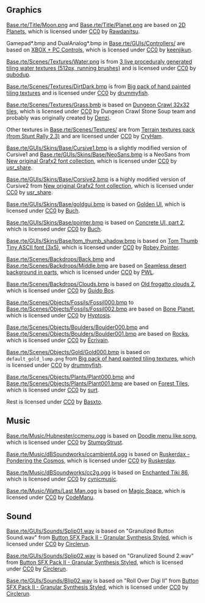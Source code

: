 ## Graphics

[Base.rte/Title/Moon.png](./Base.rte/Title/Moon.png) and [Base.rte/Title/Planet.png](./Base.rte/Title/Planet.png) are based on [2D Planets][2dplanets], which is licensed under [CC0][] by [Rawdanitsu][].

Gamepad*.bmp and DualAnalog*.bmp in [Base.rte/GUIs/Controllers/](./Base.rte/GUIs/Controllers/) are based on [XBOX + PC Controls][xboxpc], which is licensed under [CC0][] by [keenjikun][].

[Base.rte/Scenes/Textures/Water.png](Base.rte/Scenes/Textures/Water.png) is from [3 live proceduraly generated tiling water textures (512px, running brushes)][3water] and is licensed under [CC0][] by [qubodup][].

[Base.rte/Scenes/Textures/DirtDark.bmp](Base.rte/Scenes/Textures/DirtDark.bmp) is from [Big pack of hand painted tiling textures][handtiled] and is licensed under [CC0][] by [drummyfish][].

[Base.rte/Scenes/Textures/Grass.bmb](Base.rte/Scenes/Textures/Grass.bmp) is based on [Dungeon Crawl 32x32 tiles][dcrawl], which is licensed under [CC0][] by Dungeon Crawl Stone Soup team and probably was originally created by [Denzi][].

Other textures in [Base.rte/Scenes/Textures/](Base.rte/Scenes/Textures/) are from [Terrain textures pack (from Stunt Rally 2.3)][stuntrally] and are licensed under [CC0][] by [CryHam][].

[Base.rte/GUIs/Skins/Base/Cursive1.bmp](./Base.rte/GUIs/Skins/Base/Cursive1.bmp) is a slightly modified version of Cursive1 and [Base.rte/GUIs/Skins/Base/NeoSans.bmp](./Base.rte/GUIs/Skins/MainMenu/NeoSans.bmp) is a NeoSans from [New original Grafx2 font collection][grafx2font], which is licensed under [CC0][] by [usr_share][].

[Base.rte/GUIs/Skins/Base/Corsive2.bmp](./Base.rte/GUIs/Skins/Base/Corsive2.bmp) is a highly modified version of Cursive2 from [New original Grafx2 font collection][grafx2font], which is licensed under [CC0][] by [usr_share][].

[Base.rte/GUIs/Skins/Base/goldgui.bmp](./Base.rte/GUIs/Skins/Base/goldgui.bmp) is based on [Golden UI][goldenui], which is licensed under [CC0][] by [Buch][].

[Base.rte/GUIs/Skins/Base/pointer.bmp](./Base.rte/GUIs/Skins/Base/pointer.bmp) is based on [Concrete UI, part 2][concreteui2], which is licensed under [CC0][] by [Buch][].

[Base.rte/GUIs/Skins/Base/tom_thumb_shadow.bmp](./Base.rte/GUIs/Skins/Base/tom_thumb_shadow.bmp) is based on [Tom Thumb Tiny ASCII font (3x5)][tomthumb], which is licensed under [CC0][] by [Robey Pointer][robey].

[Base.rte/Scenes/Backdrops/Back.bmp](./Base.rte/Scenes/Backdrops/Back.bmp) and [Base.rte/Scenes/Backdrops/Middle.bmp](./Base.rte/Scenes/Backdrops/Middle.bmp) are based on [Seamless desert background in parts][backdesert], which is licensed under [CC0][] by [PWL][].

[Base.rte/Scenes/Backdrops/Clouds.bmp](./Base.rte/Scenes/Backdrops/Clouds.bmp) is based on [Old frogatto clouds 2][frogclouds], which is licensed under [CC0][] by [Guido Bos][guido].

[Base.rte/Scenes/Objects/Fossils/Fossil000.bmp](./Base.rte/Scenes/Objects/Fossils/Fossil000.bmp) to [Base.rte/Scenes/Objects/Fossils/Fossil002.bmp](./Base.rte/Scenes/Objects/Fossils/Fossil002.bmp) are based on [Bone Planet][bplanet], which is licensed under [CC0][] by [Hyptosis][].

[Base.rte/Scenes/Objects/Boulders/Boulder000.bmp](./Base.rte/Scenes/Objects/Boulders/Boulder000.bmp) and [Base.rte/Scenes/Objects/Boulders/Boulder001.bmp](./Base.rte/Scenes/Objects/Boulders/Boulder001.bmp) are based on [Rocks][], which is licensed under [CC0][] by [Écrivain][].

[Base.rte/Scenes/Objects/Gold/Gold000.bmp](./Base.rte/Scenes/Objects/Gold/Gold000.bmp) is based on `default_gold_lump.png` from [Big pack of hand painted tiling textures][minetest], which is licensed under [CC0][] by [drummyfish][].

[Base.rte/Scenes/Objects/Plants/Plant000.bmp](./Base.rte/Scenes/Objects/Plants/Plant000.bmp) and [Base.rte/Scenes/Objects/Plants/Plant001.bmp](./Base.rte/Scenes/Objects/Plants/Plant001.bmp) are based on [Forest Tiles][forest], which is licensed under [CC0][] by [surt][].

Rest is licensed under [CC0][] by [Basxto][].

## Music

[Base.rte/Music/Hubnester/ccmenu.ogg](./Base.rte/Music/Hubnester/ccmenu.ogg) is based on [Doodle menu like song][doodle], which is licensed under [CC0][] by [StumpyStrust][].

[Base.rte/Music/dBSoundworks/ccambient4.ogg](./Base.rte/Music/dBSoundworks/ccambient4.ogg) is based on [Ruskerdax - Pondering the Cosmos][pcosmos], which is licensed under [CC0][] by [Ruskerdax][].

[Base.rte/Music/dBSoundworks/cc2g.ogg](./Base.rte/Music/dBSoundworks/cc2g.ogg) is based on [Enchanted Tiki 86][tiki86], which is licensed under [CC0][] by [cynicmusic][].

[Base.rte/Music/Watts/Last Man.ogg](./Base.rte/Music/Watts/Last%20Man.ogg) is based on [Magic Space][magic], which is licensed under [CC0][] by [CodeManu][].

## Sound

[Base.rte/GUIs/Sounds/Splip01.wav](./Base.rte/GUIs/Sounds/Splip01.wav) is based on "Granulized Button Sound.wav" from [Button SFX Pack II - Granular Synthesis Styled][buttonsfx], which is licensed under [CC0][] by [Circlerun][].

[Base.rte/GUIs/Sounds/Splip02.wav](./Base.rte/GUIs/Sounds/Splip02.wav) is based on "Granulized Sound 2.wav" from [Button SFX Pack II - Granular Synthesis Styled][buttonsfx], which is licensed under [CC0][] by [Circlerun][].

[Base.rte/GUIs/Sounds/Blip02.wav](./Base.rte/GUIs/Sounds/Blip02.wav) is based on "Roll Over Digi II" from [Button SFX Pack II - Granular Synthesis Styled][buttonsfx], which is licensed under [CC0][] by [Circlerun][].



[2dplanets]: https://opengameart.org/content/2d-planets-0
[xboxpc]: https://opengameart.org/content/xbox-pc-controls
[3water]: https://opengameart.org/content/3-live-proceduraly-generated-tiling-water-textures-512px-running-brushes
[stuntrally]: https://opengameart.org/content/terrain-textures-pack-from-stunt-rally-23
[grafx2font]: https://opengameart.org/content/new-original-grafx2-font-collection
[goldenui]: https://opengameart.org/content/golden-ui
[concreteui2]: https://opengameart.org/content/concrete-ui-part-2
[tomthumb]: https://opengameart.org/content/tom-thumb-tiny-ascii-font-3x5
[doodle]: https://opengameart.org/content/doodle-menu-like-song
[buttonsfx]: https://opengameart.org/content/button-sfx-pack-ii-granular-synthesis-styled
[pcosmos]: https://opengameart.org/content/ruskerdax-pondering-the-cosmos-0
[tiki86]: https://opengameart.org/content/enchanted-tiki-86
[magic]: https://opengameart.org/content/magic-space
[backdesert]: https://opengameart.org/content/seamless-desert-background-in-parts
[frogclouds]: https://opengameart.org/content/old-frogatto-clouds-2
[bplanet]: https://opengameart.org/content/bone-planet
[Rocks]: https://opengameart.org/content/rocks
[minetest]: https://opengameart.org/content/big-pack-of-hand-painted-tiling-textures
[forest]: https://opengameart.org/content/forest-tiles
[dcrawl]: https://opengameart.org/content/dungeon-crawl-32x32-tiles
[handtiled]: https://opengameart.org/content/big-pack-of-hand-painted-tiling-textures

[Basxto]: https://opengameart.org/users/ba%C5%9Dto
[Rawdanitsu]: https://opengameart.org/users/rawdanitsu
[keenjikun]: https://opengameart.org/users/keenjikun
[qubodup]: https://opengameart.org/users/qubodup
[CryHam]: https://opengameart.org/users/cryham
[usr_share]: https://opengameart.org/users/usrshare
[Buch]: https://opengameart.org/users/buch
[robey]: http://robey.lag.net/
[StumpyStrust]: https://opengameart.org/users/stumpystrust
[Circlerun]: https://opengameart.org/users/circlerun
[Ruskerdax]: https://opengameart.org/users/ruskerdax
[cynicmusic]: https://opengameart.org/users/cynicmusic
[CodeManu]: https://opengameart.org/users/codemanu
[PWL]: https://opengameart.org/users/pwl
[guido]: http://neoriceisgood.deviantart.com/
[Hyptosis]: https://opengameart.org/users/hyptosis
[Écrivain]: https://opengameart.org/users/%C3%A9crivain
[drummyfish]: https://opengameart.org/users/drummyfish
[surt]: https://opengameart.org/users/surt
[Denzi]: http://www3.wind.ne.jp/DENZI/diary/

[CC0]: http://creativecommons.org/publicdomain/zero/1.0/

